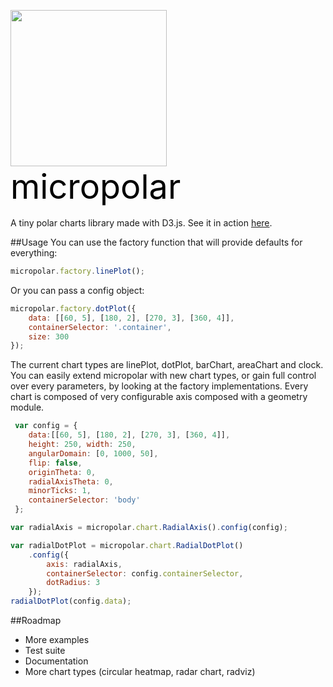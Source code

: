 <img src="https://raw.github.com/biovisualize/micropolar/gh-pages/micropolar_black.png" width="250"/><br />
<span style="font-size: 54px;color: black">micropolar</span><br />
<br />
A tiny polar charts library made with D3.js. See it in action [here](http://micropolar.org/).

##Usage
You can use the factory function that will provide defaults for everything:

```js
micropolar.factory.linePlot();
```
Or you can pass a config object:

```js
micropolar.factory.dotPlot({
	data: [[60, 5], [180, 2], [270, 3], [360, 4]], 
	containerSelector: '.container',
	size: 300
});
```
The current chart types are linePlot, dotPlot, barChart, areaChart and clock. You can easily extend micropolar with new chart types, or gain full control over every parameters, by looking at the factory implementations. Every chart is composed of very configurable axis composed with a geometry module.

```js
 var config = {
 	data:[[60, 5], [180, 2], [270, 3], [360, 4]],
    height: 250, width: 250, 
    angularDomain: [0, 1000, 50], 
    flip: false,
    originTheta: 0,
    radialAxisTheta: 0,
    minorTicks: 1,
    containerSelector: 'body'
 };

var radialAxis = micropolar.chart.RadialAxis().config(config);

var radialDotPlot = micropolar.chart.RadialDotPlot()
	.config({
		axis: radialAxis, 
		containerSelector: config.containerSelector, 
		dotRadius: 3
	});
radialDotPlot(config.data);
```

##Roadmap
* More examples
* Test suite
* Documentation
* More chart types (circular heatmap, radar chart, radviz)
